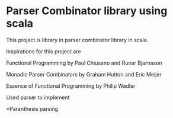 # Parser Combinator library using scala


This project is library in parser combinator library in scala.

Inspirations for this project are

Functional Programming by Paul Chiusano and Runar Bjarnason

Monadic Parser Combinators by Graham Hutton and Eric Meijer

Essence of Functional Programming by Philip Wadler


Used parser to implement

*Paranthesis parsing